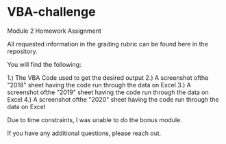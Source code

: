 # VBA-challenge
Module 2 Homework Assignment

All requested information in the grading rubric can be found here in the repository.

You will find the following:

 1.) The VBA Code used to get the desired output
 2.) A screenshot ofthe "2018" sheet having the code run through the data on Excel
 3.) A screenshot ofthe "2019" sheet having the code run through the data on Excel
 4.) A screenshot ofthe "2020" sheet having the code run through the data on Excel
  
Due to time constraints, I was unable to do the bonus module.
  
If you have any additional questions, please reach out.
